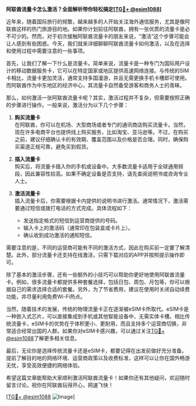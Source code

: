 **阿联酋流量卡怎么激活？全面解析带你轻松搞定[[TG💪+ @esim1088](https://t.me/s/esim1088)]**

近年来，随着国际旅行的频繁，越来越多的人开始关注海外通信服务，尤其是像阿联酋这样的热门旅游目的地。如果你计划前往阿联酋，拥有一张优质的流量卡是必不可少的。然而，对于初次接触阿联酋流量卡的朋友来说，“激活”这个步骤可能会让人感到有些困惑。今天，我们就来详细聊聊阿联酋流量卡如何激活，以及在选择和使用过程中需要注意的一些事项。

首先，让我们了解一下什么是流量卡。简单来说，流量卡是一种专门为国际用户设计的移动数据服务卡，它可以在特定国家或地区提供高速网络连接。与传统的SIM卡相比，流量卡更加灵活，通常支持多国漫游，并且无需更换手机卡槽即可使用。而阿联酋作为中东地区的经济中心，其流量卡自然备受游客和商务人士的青睐。

那么，如何激活一张阿联酋流量卡呢？其实，激活过程并不复杂，但需要按照正确的步骤进行操作。一般来说，激活分为以下几个步骤：

1. **购买流量卡**  
   在阿联酋，你可以在机场、大型商场或者专门的通讯商店购买流量卡。当然，现在许多电商平台也提供线上购买服务，比如淘宝、亚马逊等。不过，在购买之前，建议仔细确认卡的有效期、覆盖范围以及价格是否合理。同时，确保购买渠道正规可靠，避免买到假货。

2. **插入流量卡**  
   购买后，将流量卡插入你的手机或设备中。大多数流量卡适用于全球通用频段，因此兼容性较高。如果不确定设备是否支持，请先查阅说明书或咨询专业人士。

3. **激活流量卡**  
   插入流量卡后，你需要根据卡内提供的说明书进行激活。通常情况下，激活需要通过短信或拨打电话的方式完成。具体流程如下：
   - 发送指定格式的短信到运营商提供的号码。
   - 输入卡上的激活码（通常印在包装盒或卡片上）。
   - 确认收到成功激活的通知短信。

需要注意的是，不同的运营商可能有不同的激活方式，因此在购买前一定要了解清楚。此外，部分流量卡还支持在线激活，只需下载对应的APP并按照提示操作即可。

除了基本的激活步骤，还有一些额外的小技巧可以帮助你更好地使用阿联酋流量卡。例如，很多流量卡都提供多种套餐选择，包括日包、周包、月包等，你可以根据自己的需求选择合适的套餐。另外，为了节省费用，建议在使用时关闭自动续费功能，并尽量利用免费Wi-Fi热点。

当然，随着技术的发展，传统的物理流量卡正在逐渐被eSIM卡所取代。eSIM卡是一种嵌入式芯片，可以直接集成到手机或其他智能设备中，无需实体卡槽。相比传统流量卡，eSIM卡的优势在于体积更小、更耐用，而且支持多个运营商切换，非常适合经常出国的人群。如果你对eSIM卡感兴趣，可以通过关注[TG💪+ @esim1088](https://t.me/s/esim1088)了解更多相关信息。

最后，无论你是选择传统流量卡还是eSIM卡，都要记得在出发前做好充分准备。提前了解目的地的网络环境、运营商政策以及收费标准，这样可以让你在国外畅游无忧，享受高效便捷的网络体验。

希望这篇文章能帮助大家顺利激活阿联酋流量卡！如果你还有其他疑问，欢迎随时留言讨论。祝你在阿联酋玩得开心，网速飞快！

[[TG💪+ @esim1088](https://t.me/s/esim1088) ![Image](https://i.postimg.cc/4NQfJmqS/Snipaste-2025-05-13-00-14-12.png)]